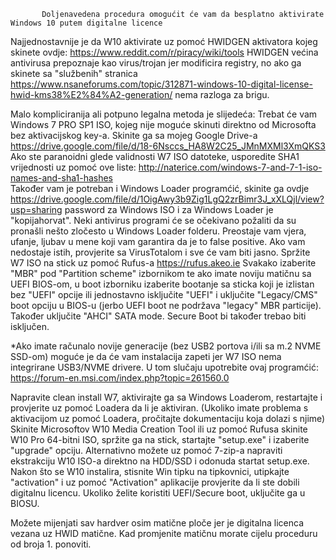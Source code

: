 
           Doljenavedena procedura omogućit će vam da besplatno aktivirate Windows 10 putem digitalne licence

Najjednostavnije je da W10 aktivirate uz pomoć HWIDGEN aktivatora kojeg skinete ovdje: https://www.reddit.com/r/piracy/wiki/tools
HWIDGEN većina antivirusa prepoznaje kao virus/trojan jer modificira registry, no ako ga skinete sa "službenih" stranica https://www.nsaneforums.com/topic/312871-windows-10-digital-license-hwid-kms38%E2%84%A2-generation/ nema razloga za brigu. 

Malo kompliciranija ali potpuno legalna metoda je slijedeća:
Trebat će vam Windows 7 PRO SP1 ISO, kojeg nije moguće skinuti direktno od Microsofta bez aktivacijskog key-a. 
Skinite ga sa mojeg Google Drive-a https://drive.google.com/file/d/18-6Nsccs_HA8W2C25_JMnMXMl3XmQKS3
Ako ste paranoidni glede validnosti W7 ISO datoteke, usporedite SHA1 vrijednosti uz pomoć ove liste: http://naterice.com/windows-7-and-7-1-iso-names-and-sha1-hashes  
Također vam je potreban i Windows Loader programćić, skinite ga ovdje https://drive.google.com/file/d/1OigAwy3b9Zig1LgQ2zrBimr3J_xXLQjl/view?usp=sharing password za Windows ISO  i za Windows Loader je "kopijahorvat". Neki antivirus programi će se očekivano požaliti da su pronašli nešto zločesto u Windows Loader folderu. Preostaje vam vjera, ufanje, ljubav u mene koji vam garantira da je to false positive. Ako vam nedostaje istih, provjerite sa VirusTotalom i sve će vam biti jasno.
Spržite W7 ISO na stick uz pomoć Rufus-a https://rufus.akeo.ie 
Svakako izaberite "MBR" pod "Partition scheme" izbornikom te ako imate noviju matičnu sa UEFI BIOS-om, u boot izborniku izaberite bootanje sa sticka koji je izlistan bez "UEFI" opcije ili jednostavno  isključite "UEFI" i uključite "Legacy/CMS" boot opciju u BIOS-u (jerbo UEFI boot ne podržava "legacy" MBR particije). Također uključite "AHCI" SATA mode. Secure Boot bi također trebao biti isključen.

*Ako imate računalo novije generacije (bez USB2 portova i/ili sa m.2 NVME SSD-om) moguće je da će vam instalacija zapeti jer W7 ISO nema integrirane USB3/NVME drivere. U tom slučaju upotrebite ovaj programćić: https://forum-en.msi.com/index.php?topic=261560.0
 

Napravite clean install W7, aktivirajte ga sa Windows Loaderom, restartajte i provjerite uz pomoć Loadera da li je aktiviran.
(Ukoliko imate problema s aktivacijom uz pomoć Loadera, pročitajte dokumentaciju koja dolazi s njime)
Skinite Microsoftov W10  Media Creation Tool ili uz pomoć Rufusa skinite W10 Pro 64-bitni ISO, spržite ga na stick, startajte "setup.exe" i izaberite "upgrade" opciju. Alternativno možete uz pomoć 7-zip-a napraviti ekstrakciju W10 ISO-a direktno na HDD/SSD i odonuda startat setup.exe.
Nakon što se W10 instalira,  stisnite Win tipku na tipkovnici, utipkajte "activation" i uz pomoć "Activation" aplikacije provjerite da li ste dobili digitalnu licencu.
Ukoliko želite koristiti UEFI/Secure boot, uključite ga u BIOSU.

Možete mijenjati sav hardver osim matične ploče jer je digitalna licenca vezana uz HWID matične. Kad promjenite matičnu morate cijelu proceduru od broja 1. ponoviti.

